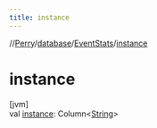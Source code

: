 ```yaml
---
title: instance
---
```

//[Perry](../../../index.html)/[database](../index.html)/[EventStats](index.html)/[instance](instance.html)



# instance



[jvm]\
val [instance](instance.html): Column&lt;[String](https://kotlinlang.org/api/latest/jvm/stdlib/kotlin/-string/index.html)&gt;




